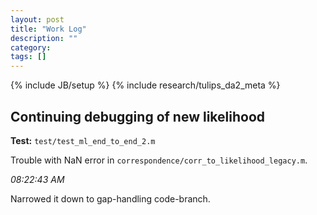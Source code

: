 ```yaml
---
layout: post
title: "Work Log"
description: ""
category: 
tags: []
---
```

{% include JB/setup %}
{% include research/tulips_da2_meta %}


Continuing debugging of new likelihood
------------------------------------------------

**Test:** `test/test_ml_end_to_end_2.m`

Trouble with NaN error in `correspondence/corr_to_likelihood_legacy.m`.

*08:22:43 AM*

Narrowed it down to gap-handling code-branch.
